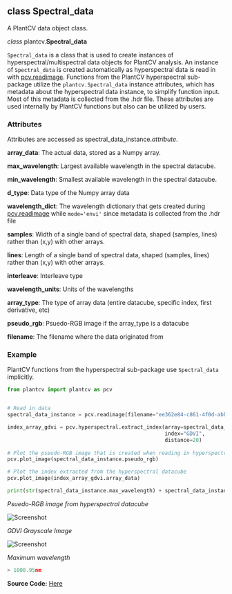 ## class Spectral_data

A PlantCV data object class.

*class* plantcv.**Spectral_data**

`Spectral_data` is a class that is used to create instances of hyperspectral/multispectral data objects for PlantCV analysis. 
An instance of `Spectral_data` is created automatically as hyperspectral data is read in with [pcv.readimage](read_image.md). 
Functions from the PlantCV hyperspectral sub-package utilize the `plantcv.Spectral_data` instance attributes, which has metadata about the hyperspectral 
data instance, to simplify function input. Most of this metadata is collected from the .hdr file. 
These attributes are used internally by PlantCV functions but also can be utilized by users. 

### Attributes

Attributes are accessed as spectral_data_instance.*attribute*.

**array_data**: The actual data, stored as a Numpy array. 

**max_wavelength**: Largest available wavelength in the spectral datacube. 

**min_wavelength**: Smallest available wavelength in the spectral datacube. 

**d_type**: Data type of the Numpy array data 

**wavelength_dict**: The wavelength dictionary that gets created during [pcv.readimage](read_image.md) while `mode='envi'` since metadata is collected from the .hdr file 

**samples**: Width of a single band of spectral data, shaped (samples, lines) rather than (x,y) with other arrays.

**lines**: Length of a single band of spectral data, shaped (samples, lines) rather than (x,y) with other arrays.

**interleave**: Interleave type 

**wavelength_units**: Units of the wavelengths 

**array_type**: The type of array data (entire datacube, specific index, first derivative, etc)

**pseudo_rgb**: Psuedo-RGB image if the array_type is a datacube

**filename**: The filename where the data originated from

### Example

PlantCV functions from the hyperspectral sub-package use `Spectral_data` implicitly.

```python
from plantcv import plantcv as pcv


# Read in data
spectral_data_instance = pcv.readimage(filename="ee362e84-c861-4f0d-abbb-215ac58eed60_data", mode='envi')

index_array_gdvi = pcv.hyperspectral.extract_index(array=spectral_data_instance, 
                                                   index="GDVI",
                                                   distance=20)
                                                   
# Plot the pseudo-RGB image that is created when reading in hyperspectral data 
pcv.plot_image(spectral_data_instance.pseudo_rgb)

# Plot the index extracted from the hyperspectral datacube 
pcv.plot_image(index_array_gdvi.array_data)

print(str(spectral_data_instance.max_wavelength) + spectral_data_instance.wavelength_units)

```

*Psuedo-RGB image from hyperspectral datacube*

![Screenshot](img/tutorial_images/hyperspectral/pseudo_rgb.jpg)

*GDVI Grayscale Image*

![Screenshot](img/tutorial_images/hyperspectral/gdvi.jpg)

*Maximum wavelength*

```python
> 1000.95nm
```

**Source Code:** [Here](https://github.com/danforthcenter/plantcv/blob/main/plantcv/plantcv/classes.py)
